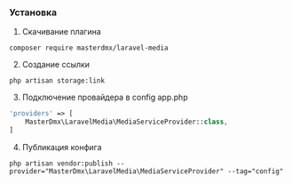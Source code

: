### Установка

1. Скачивание плагина
```
composer require masterdmx/laravel-media
```

2. Создание ссылки
```
php artisan storage:link
```

3. Подключение провайдера в config app.php
```php
'providers' => [
    MasterDmx\LaravelMedia\MediaServiceProvider::class,
]
```

4. Публикация конфига
```
php artisan vendor:publish --provider="MasterDmx\LaravelMedia\MediaServiceProvider" --tag="config"
```
